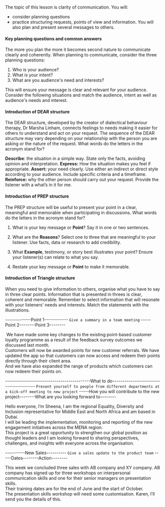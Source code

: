 The topic of this lesson is clarity of communication. You will:
- consider planning questions
- practice structuring requests, points of view and information.
You will also plan and present several messages to others.
#### Key planning questions and common answers
The more you plan the more it becomes second nature to communicate clearly and coherently. When planning to communicate, consider the three planning questions:
1. Who is your audience?
2. What is your intent?
3. What are you audience's need and interests?

This will ensure your message is clear and relevant for your audience. Consider the following situations and match the audience, intent as well as audience's needs and interest.
#### Introduction of DEAR structure
The DEAR structure, developed by the creator of dialectical behaviour therapy, Dr Marsha Linham, connects feelings to needs making it easier for others to understand and act on your request. The sequence of the DEAR structure may vary depending on your relationship with the person you are asking or the nature of the request. What words do the letters in the acronym stand for?

**Describe**: the situation in a simple way. State only the facts, avoiding opinion and interpretation.
**Express:** How the situation makes you feel if appropriate.
**Assert:** your need clearly. Use either an indirect or direct style according to your audience. Include specific criteria and a timeframe.
**Reinforce:** why the other person should carry out your request. Provide the listener with a what’s in it for me.
#### Introduction of PREP structure
The PREP structure will be useful to present your point in a clear, meaningful and memorable when participating in discussions. What words do the letters in the acronym stand for?

1. What is your key message or **Point**? Say it in one or two sentences.  

2. What are the **Reasons**? Select one to three that are meaningful to your listener. Use facts, data or research to add credibility.  

3. What **Example**, testimony, or story best illustrates your point? Ensure your listener(s) can relate to what you say.  

4. Restate your key message or **Point** to make it memorable.

#### Introduction of Triangle structure
When you need to give information to others, organise what you have to say in three clear points. Information that is presented in threes is clear, coherent and memorable. Remember to select information that will resonate with your listeners’ needs and interests. Match the statements with the illustrations.

-------------Point 1------------ 
`Give a summary in a team meeting`
-----Point 2--------Point 3--------

 We have made some key changes to the existing point-based customer loyalty programme as a result of the feedback survey outcomes we discussed last month.  
Customers will now be awarded points for new customer referrals. We have updated the app so that customers can now access and redeem their points directly through their client area.  
And we have also expanded the range of products which customers can now redeem their points on.


-------------------------------------------What to do---------------------------------------
`Present yourself to people from different departments at a kick-off meeting to new project`
-----How you will contribute to the new project--------What are you looking forward to--------

Hello everyone, I’m Sheena, I am the regional Equality, Diversity and Inclusion representative for Middle East and North Africa and am based in Dubai.  
I will be leading the implementation, monitoring and reporting of the new engagement initiatives across the MENA region.  
This project is a great opportunity to strengthen our global position as thought leaders and I am looking forward to sharing perspectives, challenges, and insights with everyone across the organisation.


----------New Sales----------
`Give a sales update to the product team`
-----Dates--------Action--------

This week we concluded three sales with AB company and XY company. AB company has signed up for three workshops on interpersonal communication skills and one for their senior managers on presentation skills.  
Their training dates are for the end of June and the start of October.  
The presentation skills workshop will need some customisation. Karen, I’ll send you the details of this.